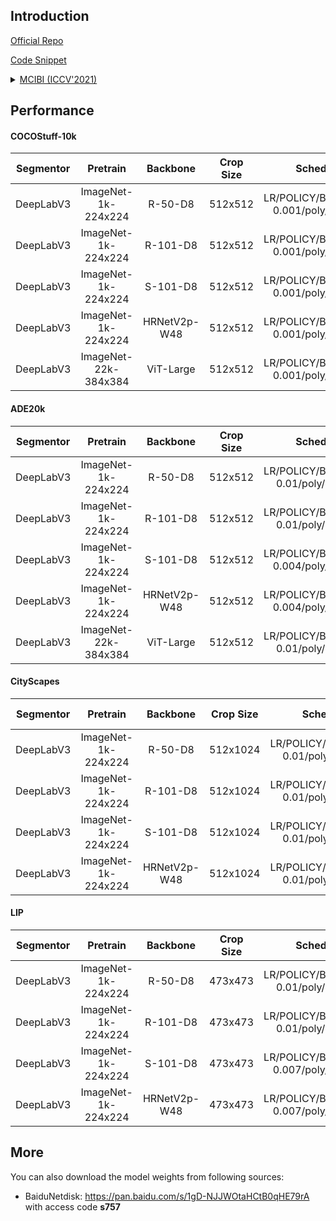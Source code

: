 ## Introduction

<a href="https://github.com/SegmentationBLWX/sssegmentation">Official Repo</a>

<a href="https://github.com/SegmentationBLWX/sssegmentation/blob/main/ssseg/modules/models/segmentors/mcibi/mcibi.py">Code Snippet</a>

<details>
<summary align="left"><a href="https://arxiv.org/pdf/2108.11819.pdf">MCIBI (ICCV'2021)</a></summary>

```latex
@inproceedings{jin2021mining,
    title={Mining Contextual Information Beyond Image for Semantic Segmentation},
    author={Jin, Zhenchao and Gong, Tao and Yu, Dongdong and Chu, Qi and Wang, Jian and Wang, Changhu and Shao, Jie},
    booktitle={Proceedings of the IEEE/CVF International Conference on Computer Vision},
    pages={7231--7241},
    year={2021}
}
```

</details>


## Performance

#### COCOStuff-10k

| Segmentor     | Pretrain               | Backbone     | Crop Size  | Schedule                              | Train/Eval Set  | mIoU/mIoU (ms+flip)  | Download                                                                                                                                                                                                                                                                                                                                                                                                                     |
| :-:           | :-:                    | :-:          | :-:        | :-:                                   | :-:             | :-:                  | :-:                                                                                                                                                                                                                                                                                                                                                                                                                          |
| DeepLabV3     | ImageNet-1k-224x224    | R-50-D8      | 512x512    | LR/POLICY/BS/EPOCH: 0.001/poly/16/110 | train/test      | 38.84%/39.78%        | [cfg](https://raw.githubusercontent.com/SegmentationBLWX/sssegmentation/main/ssseg/configs/mcibi/mcibi_deeplabv3_resnet50os8_cocostuff10k.py) &#124; [model](https://github.com/SegmentationBLWX/modelstore/releases/download/ssseg_mcibi/mcibi_deeplabv3_r50_cocostuff10k.pth) &#124; [log](https://github.com/SegmentationBLWX/modelstore/releases/download/ssseg_mcibi/mcibi_deeplabv3_r50_cocostuff10k.log)              |
| DeepLabV3     | ImageNet-1k-224x224    | R-101-D8     | 512x512    | LR/POLICY/BS/EPOCH: 0.001/poly/16/110 | train/test      | 39.84%/41.52%        | [cfg](https://raw.githubusercontent.com/SegmentationBLWX/sssegmentation/main/ssseg/configs/mcibi/mcibi_deeplabv3_resnet101os8_cocostuff10k.py) &#124; [model](https://github.com/SegmentationBLWX/modelstore/releases/download/ssseg_mcibi/mcibi_deeplabv3_r101_cocostuff10k.pth) &#124; [log](https://github.com/SegmentationBLWX/modelstore/releases/download/ssseg_mcibi/mcibi_deeplabv3_r101_cocostuff10k.log)           |
| DeepLabV3     | ImageNet-1k-224x224    | S-101-D8     | 512x512    | LR/POLICY/BS/EPOCH: 0.001/poly/32/150 | train/test      | 41.18%/42.38%        | [cfg](https://raw.githubusercontent.com/SegmentationBLWX/sssegmentation/main/ssseg/configs/mcibi/mcibi_deeplabv3_resnest101os8_cocostuff10k.py) &#124; [model](https://github.com/SegmentationBLWX/modelstore/releases/download/ssseg_mcibi/mcibi_deeplabv3_s101_cocostuff10k.pth) &#124; [log](https://github.com/SegmentationBLWX/modelstore/releases/download/ssseg_mcibi/mcibi_deeplabv3_s101_cocostuff10k.log)          |
| DeepLabV3     | ImageNet-1k-224x224    | HRNetV2p-W48 | 512x512    | LR/POLICY/BS/EPOCH: 0.001/poly/16/110 | train/test      | 39.77%/41.48%        | [cfg](https://raw.githubusercontent.com/SegmentationBLWX/sssegmentation/main/ssseg/configs/mcibi/mcibi_deeplabv3_hrnetv2w48_cocostuff10k.py) &#124; [model](https://github.com/SegmentationBLWX/modelstore/releases/download/ssseg_mcibi/mcibi_deeplabv3_hrnetv2w48_cocostuff10k.pth) &#124; [log](https://github.com/SegmentationBLWX/modelstore/releases/download/ssseg_mcibi/mcibi_deeplabv3_hrnetv2w48_cocostuff10k.log) |
| DeepLabV3     | ImageNet-22k-384x384   | ViT-Large    | 512x512    | LR/POLICY/BS/EPOCH: 0.001/poly/16/110 | train/test      | 44.27%/45.50%        | [cfg](https://raw.githubusercontent.com/SegmentationBLWX/sssegmentation/main/ssseg/configs/mcibi/mcibi_deeplabv3_vitlarge_cocostuff10k.py) &#124; [model](https://github.com/SegmentationBLWX/modelstore/releases/download/ssseg_mcibi/mcibi_deeplabv3_vitlarge_cocostuff10k.pth) &#124; [log](https://github.com/SegmentationBLWX/modelstore/releases/download/ssseg_mcibi/mcibi_deeplabv3_vitlarge_cocostuff10k.log)       |

#### ADE20k

| Segmentor     | Pretrain               | Backbone     | Crop Size  | Schedule                              | Train/Eval Set  | mIoU/mIoU (ms+flip)  | Download                                                                                                                                                                                                                                                                                                                                                                                                   |
| :-:           | :-:                    | :-:          | :-:        | :-:                                   | :-:             | :-:                  | :-:                                                                                                                                                                                                                                                                                                                                                                                                        |
| DeepLabV3     | ImageNet-1k-224x224    | R-50-D8      | 512x512    | LR/POLICY/BS/EPOCH: 0.01/poly/16/130  | train/val       | 44.39%/45.97%        | [cfg](https://raw.githubusercontent.com/SegmentationBLWX/sssegmentation/main/ssseg/configs/mcibi/mcibi_deeplabv3_resnet50os8_ade20k.py) &#124; [model](https://github.com/SegmentationBLWX/modelstore/releases/download/ssseg_mcibi/mcibi_deeplabv3_r50_ade20k.pth) &#124; [log](https://github.com/SegmentationBLWX/modelstore/releases/download/ssseg_mcibi/mcibi_deeplabv3_r50_ade20k.log)              |
| DeepLabV3     | ImageNet-1k-224x224    | R-101-D8     | 512x512    | LR/POLICY/BS/EPOCH: 0.01/poly/16/130  | train/val       | 45.66%/47.27%        | [cfg](https://raw.githubusercontent.com/SegmentationBLWX/sssegmentation/main/ssseg/configs/mcibi/mcibi_deeplabv3_resnet101os8_ade20k.py) &#124; [model](https://github.com/SegmentationBLWX/modelstore/releases/download/ssseg_mcibi/mcibi_deeplabv3_r101_ade20k.pth) &#124; [log](https://github.com/SegmentationBLWX/modelstore/releases/download/ssseg_mcibi/mcibi_deeplabv3_r101_ade20k.log)           |
| DeepLabV3     | ImageNet-1k-224x224    | S-101-D8     | 512x512    | LR/POLICY/BS/EPOCH: 0.004/poly/16/180 | train/val       | 46.63%/47.39%        | [cfg](https://raw.githubusercontent.com/SegmentationBLWX/sssegmentation/main/ssseg/configs/mcibi/mcibi_deeplabv3_resnest101os8_ade20k.py) &#124; [model](https://github.com/SegmentationBLWX/modelstore/releases/download/ssseg_mcibi/mcibi_deeplabv3_s101_ade20k.pth) &#124; [log](https://github.com/SegmentationBLWX/modelstore/releases/download/ssseg_mcibi/mcibi_deeplabv3_s101_ade20k.log)          |
| DeepLabV3     | ImageNet-1k-224x224    | HRNetV2p-W48 | 512x512    | LR/POLICY/BS/EPOCH: 0.004/poly/16/180 | train/val       | 45.79%/47.46%        | [cfg](https://raw.githubusercontent.com/SegmentationBLWX/sssegmentation/main/ssseg/configs/mcibi/mcibi_deeplabv3_hrnetv2w48_ade20k.py) &#124; [model](https://github.com/SegmentationBLWX/modelstore/releases/download/ssseg_mcibi/mcibi_deeplabv3_hrnetv2w48_ade20k.pth) &#124; [log](https://github.com/SegmentationBLWX/modelstore/releases/download/ssseg_mcibi/mcibi_deeplabv3_hrnetv2w48_ade20k.log) |
| DeepLabV3     | ImageNet-22k-384x384   | ViT-Large    | 512x512    | LR/POLICY/BS/EPOCH: 0.01/poly/16/130  | train/val       | 49.73%/50.99%        | [cfg](https://raw.githubusercontent.com/SegmentationBLWX/sssegmentation/main/ssseg/configs/mcibi/mcibi_deeplabv3_vitlarge_ade20k.py) &#124; [model](https://github.com/SegmentationBLWX/modelstore/releases/download/ssseg_mcibi/mcibi_deeplabv3_vitlarge_ade20k.pth) &#124; [log](https://github.com/SegmentationBLWX/modelstore/releases/download/ssseg_mcibi/mcibi_deeplabv3_vitlarge_ade20k.log)       |

#### CityScapes

| Segmentor     | Pretrain               | Backbone     | Crop Size  | Schedule                              | Train/Eval Set  | mIoU (ms+flip)       | Download                                                                                                                                                                                                                                                                                                                                                                                                               |
| :-:           | :-:                    | :-:          | :-:        | :-:                                   | :-:             | :-:                  | :-:                                                                                                                                                                                                                                                                                                                                                                                                                    |
| DeepLabV3     | ImageNet-1k-224x224    | R-50-D8      | 512x1024   | LR/POLICY/BS/EPOCH: 0.01/poly/16/440  | trainval/test   | 79.97%               | [cfg](https://raw.githubusercontent.com/SegmentationBLWX/sssegmentation/main/ssseg/configs/mcibi/mcibi_deeplabv3_resnet50os8_cityscapes.py) &#124; [model](https://github.com/SegmentationBLWX/modelstore/releases/download/ssseg_mcibi/mcibi_deeplabv3_r50_cityscapes.pth) &#124; [log](https://github.com/SegmentationBLWX/modelstore/releases/download/ssseg_mcibi/mcibi_deeplabv3_r50_cityscapes.log)              |
| DeepLabV3     | ImageNet-1k-224x224    | R-101-D8     | 512x1024   | LR/POLICY/BS/EPOCH: 0.01/poly/16/440  | trainval/test   | 82.10%               | [cfg](https://raw.githubusercontent.com/SegmentationBLWX/sssegmentation/main/ssseg/configs/mcibi/mcibi_deeplabv3_resnet101os8_cityscapes.py) &#124; [model](https://github.com/SegmentationBLWX/modelstore/releases/download/ssseg_mcibi/mcibi_deeplabv3_r101_cityscapes.pth) &#124; [log](https://github.com/SegmentationBLWX/modelstore/releases/download/ssseg_mcibi/mcibi_deeplabv3_r101_cityscapes.log)           |
| DeepLabV3     | ImageNet-1k-224x224    | S-101-D8     | 512x1024   | LR/POLICY/BS/EPOCH: 0.01/poly/16/500  | trainval/test   | 81.59%               | [cfg](https://raw.githubusercontent.com/SegmentationBLWX/sssegmentation/main/ssseg/configs/mcibi/mcibi_deeplabv3_resnest101os8_cityscapes.py) &#124; [model](https://github.com/SegmentationBLWX/modelstore/releases/download/ssseg_mcibi/mcibi_deeplabv3_s101_cityscapes.pth) &#124; [log](https://github.com/SegmentationBLWX/modelstore/releases/download/ssseg_mcibi/mcibi_deeplabv3_s101_cityscapes.log)          |
| DeepLabV3     | ImageNet-1k-224x224    | HRNetV2p-W48 | 512x1024   | LR/POLICY/BS/EPOCH: 0.01/poly/16/500  | trainval/test   | 82.55%               | [cfg](https://raw.githubusercontent.com/SegmentationBLWX/sssegmentation/main/ssseg/configs/mcibi/mcibi_deeplabv3_hrnetv2w48_cityscapes.py) &#124; [model](https://github.com/SegmentationBLWX/modelstore/releases/download/ssseg_mcibi/mcibi_deeplabv3_hrnetv2w48_cityscapes.pth) &#124; [log](https://github.com/SegmentationBLWX/modelstore/releases/download/ssseg_mcibi/mcibi_deeplabv3_hrnetv2w48_cityscapes.log) |

#### LIP

| Segmentor     | Pretrain               | Backbone     | Crop Size  | Schedule                              | Train/Eval Set  | mIoU/mIoU (flip)     | Download                                                                                                                                                                                                                                                                                                                                                                                          |
| :-:           | :-:                    | :-:          | :-:        | :-:                                   | :-:             | :-:                  | :-:                                                                                                                                                                                                                                                                                                                                                                                               |
| DeepLabV3     | ImageNet-1k-224x224    | R-50-D8      | 473x473    | LR/POLICY/BS/EPOCH: 0.01/poly/32/150  | train/val       | 53.73%/54.08%        | [cfg](https://raw.githubusercontent.com/SegmentationBLWX/sssegmentation/main/ssseg/configs/mcibi/mcibi_deeplabv3_resnet50os8_lip.py) &#124; [model](https://github.com/SegmentationBLWX/modelstore/releases/download/ssseg_mcibi/mcibi_deeplabv3_r50_lip.pth) &#124; [log](https://github.com/SegmentationBLWX/modelstore/releases/download/ssseg_mcibi/mcibi_deeplabv3_r50_lip.log)              |
| DeepLabV3     | ImageNet-1k-224x224    | R-101-D8     | 473x473    | LR/POLICY/BS/EPOCH: 0.01/poly/32/150  | train/val       | 55.02%/55.42%        | [cfg](https://raw.githubusercontent.com/SegmentationBLWX/sssegmentation/main/ssseg/configs/mcibi/mcibi_deeplabv3_resnet101os8_lip.py) &#124; [model](https://github.com/SegmentationBLWX/modelstore/releases/download/ssseg_mcibi/mcibi_deeplabv3_r101_lip.pth) &#124; [log](https://github.com/SegmentationBLWX/modelstore/releases/download/ssseg_mcibi/mcibi_deeplabv3_r101_lip.log)           |
| DeepLabV3     | ImageNet-1k-224x224    | S-101-D8     | 473x473    | LR/POLICY/BS/EPOCH: 0.007/poly/40/150 | train/val       | 56.21%/56.34%        | [cfg](https://raw.githubusercontent.com/SegmentationBLWX/sssegmentation/main/ssseg/configs/mcibi/mcibi_deeplabv3_resnest101os8_lip.py) &#124; [model](https://github.com/SegmentationBLWX/modelstore/releases/download/ssseg_mcibi/mcibi_deeplabv3_s101_lip.pth) &#124; [log](https://github.com/SegmentationBLWX/modelstore/releases/download/ssseg_mcibi/mcibi_deeplabv3_s101_lip.log)          |
| DeepLabV3     | ImageNet-1k-224x224    | HRNetV2p-W48 | 473x473    | LR/POLICY/BS/EPOCH: 0.007/poly/40/150 | train/val       | 56.40%/56.99%        | [cfg](https://raw.githubusercontent.com/SegmentationBLWX/sssegmentation/main/ssseg/configs/mcibi/mcibi_deeplabv3_hrnetv2w48_lip.py) &#124; [model](https://github.com/SegmentationBLWX/modelstore/releases/download/ssseg_mcibi/mcibi_deeplabv3_hrnetv2w48_lip.pth) &#124; [log](https://github.com/SegmentationBLWX/modelstore/releases/download/ssseg_mcibi/mcibi_deeplabv3_hrnetv2w48_lip.log) |


## More

You can also download the model weights from following sources:

- BaiduNetdisk: https://pan.baidu.com/s/1gD-NJJWOtaHCtB0qHE79rA with access code **s757**